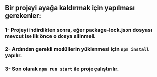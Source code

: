 ## Bir projeyi ayağa kaldırmak için yapılması gerekenler:
### 1- Projeyi indirdikten sonra, eğer package-lock.json dosyası mevcut ise ilk önce o dosya silinmeli.
### 2- Ardından gerekli modüllerin yüklenmesi için `npm install` yapılır.
### 3- Son olarak `npm run start` ile proje çalıştırılır.
